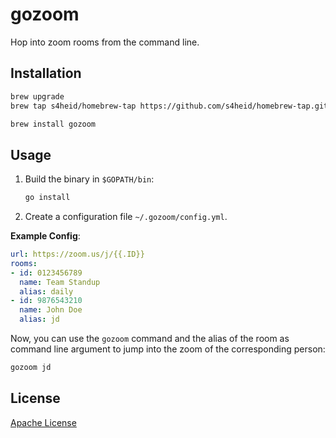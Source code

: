 # gozoom

Hop into zoom rooms from the command line.

## Installation

```bash
brew upgrade
brew tap s4heid/homebrew-tap https://github.com/s4heid/homebrew-tap.git

brew install gozoom
```


## Usage

1. Build the binary in `$GOPATH/bin`:
    ```sh
    go install
    ```
1. Create a configuration file `~/.gozoom/config.yml`.

**Example Config**:

```yaml
url: https://zoom.us/j/{{.ID}}
rooms:
- id: 0123456789
  name: Team Standup
  alias: daily
- id: 9876543210
  name: John Doe
  alias: jd
```


Now, you can use the `gozoom` command and the alias of the room as command line argument to
jump into the zoom of the corresponding person:

```sh
gozoom jd
```


## License

[Apache License](LICENSE)

